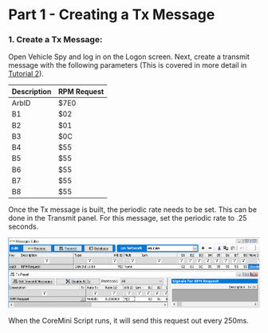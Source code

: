 # Part 1 - Creating a Tx Message

### 1. Create a Tx Message:

Open Vehicle Spy and log in on the Logon screen. Next, create a transmit message with the following parameters (This is covered in more detail in [Tutorial 2](../tutorial-transmit-messages-with-vehicle-spy/)).

| Description | RPM Request |
| ----------- | ----------- |
| ArbID       | $7E0        |
| B1          | $02         |
| B2          | $01         |
| B3          | $0C         |
| B4          | $55         |
| B5          | $55         |
| B6          | $55         |
| B7          | $55         |
| B8          | $55         |



Once the Tx message is built, the periodic rate needs to be set.  This can be done in the Transmit panel.  For this message, set the periodic rate to .25 seconds.

![](../../.gitbook/assets/CoreMiniTxMessageSetup.gif)

When the CoreMini Script runs, it will send this request out every 250ms.
